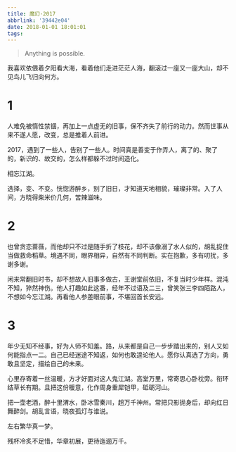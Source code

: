 ```yaml
---
title: 魔幻·2017
abbrlink: '39442e04'
date: 2018-01-01 18:01:01
tags:
---
```




  >Anything is possible.



我喜欢依偎着夕阳看大海，看着他们走进茫茫人海，翻滚过一座又一座大山，却不见鸟儿飞归向何方。

# 1

人难免被惰性禁锢，再加上一点虚无的旧事，保不齐失了前行的动力。然而世事从来不遂人愿，改变，总是推着人前进。

2017，遇到了一些人，告别了一些人。时间真是善变于作弄人，离了的、聚了的，新识的、故交的，怎么样都躲不过时间造化。

相忘江湖。

选择，变、不变。恍惚游醉乡，别了旧日，才知道天地相貌，璀璨非常。入了人间，方晓得柴米价几何，苦辣滋味。

# 2

也曾贪恋蔷薇，而他却只不过是随手折了枝花，却不该像溺了水人似的，胡乱捉住当做救命稻草。境遇不同，眼界相异，自然有不同判断。实在抱歉，多有叨扰，多谢多谢。

闲来常翻旧时书，却不想故人旧事多做古，王谢堂前依旧，不复当时少年样。混沌不知，猝然神伤。他人打趣如此这番，经年不过语及二三，曾笑张三李四陌路人，不想如今忘江湖。再看他人参差眼前事，不堪回首长安远。

# 3

年少无知不经事，好为人师不知羞。路，从来都是自己一步步踏出来的，别人又如何能指点一二。自己已经迷途不知返，如何也敢遑论他人。愿你认真选了方向，勇敢且坚定，描绘自己的未来。

心里存寄着一丝温暖，方才好面对这人鬼江湖。高堂万里，常寄思心卧枕旁。衔环结草长有期。且把这份暖意，化作周身重犀铠甲，砥砺河山。

把一壶老酒，醉十里渭水，卧冰雪秦川，趟万千神州。常把只影抛身后，却向红日舞醉剑。胡乱言语，晓夜孤灯与谁说。

左右繁华真一梦。

残杯冷炙不足惜，华章初展，更待迤逦万千。
